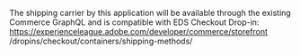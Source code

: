 The shipping carrier by this application will be available through the existing
Commerce GraphQL and is compatible with EDS Checkout Drop-in: https://experienceleague.adobe.com/developer/commerce/storefront
/dropins/checkout/containers/shipping-methods/
